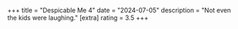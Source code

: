 +++
title = "Despicable Me 4"
date = "2024-07-05"
description = "Not even the kids were laughing."
[extra]
rating = 3.5
+++
